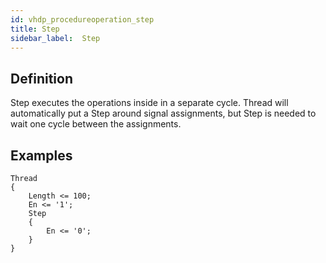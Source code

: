 ```yaml
---
id: vhdp_procedureoperation_step
title: Step
sidebar_label:  Step
---
```


## Definition

Step executes the operations inside in a separate cycle.
Thread will automatically put a Step around signal assignments, but Step is needed to wait one cycle between the assignments.

## Examples

```vhdp
Thread 
{ 
	Length <= 100; 
	En <= '1'; 
	Step 
	{ 
		En <= '0'; 
	} 
}
```